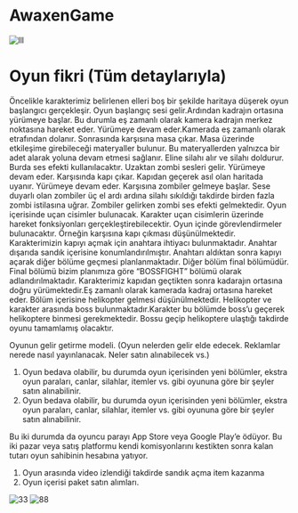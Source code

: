 # AwaxenGame


![lll](https://user-images.githubusercontent.com/47918693/211147041-21c4db0e-d4ac-4f46-b332-1219d892f1fd.png)
# Oyun fikri (Tüm detaylarıyla)

Öncelikle karakterimiz belirlenen elleri boş bir şekilde haritaya düşerek oyun başlangıcı gerçekleşir. Oyun başlangıç sesi gelir.Ardından kadrajın ortasına yürümeye başlar. Bu durumla eş zamanlı olarak kamera kadrajın merkez noktasına hareket eder. Yürümeye devam eder.Kamerada eş zamanlı olarak etrafından dolanır. Sonrasında karşısına masa çıkar. Masa üzerinde etkileşime girebileceği materyaller bulunur. Bu materyallerden yalnızca bir adet alarak yoluna devam etmesi sağlanır. Eline silahı alır ve silahı doldurur. Burda ses efekti kullanılacaktır. Uzaktan zombi sesleri gelir. Yürümeye devam eder. Karşısında kapı çıkar. Kapıdan geçerek asıl olan haritada uyanır. Yürümeye devam eder. Karşısına zombiler gelmeye başlar. Sese duyarlı olan zombiler üç el ardı ardına silahı sıkıldığı takdirde birden fazla zombi istilasına uğrar. Zombiler gelirken zombi ses efekti gelmektedir. Oyun içerisinde  uçan cisimler bulunacak. Karakter uçan cisimlerin üzerinde hareket fonksiyonları gerçekleştirebilecektir.  Oyun içinde görevlendirmeler bulunacaktır. Örneğin karşısına kapı çıkması düşünülmektedir. Karakterimizin kapıyı açmak için anahtara ihtiyacı bulunmaktadır. Anahtar dışarıda sandık içerisine konumlandırılmıştır. Anahtarı aldıktan sonra kapıyı açarak diğer bölüme geçmesi planlanmaktadır. 
Diğer bölüm final bölümüdür. Final bölümü bizim planımıza göre “BOSSFIGHT” bölümü olarak adlandırılmaktadır. Karakterimiz kapıdan geçtikten sonra kadarajın ortasına doğru yürümektedir.Eş zamanlı olarak kamerada kadraj ortasına hareket eder. Bölüm içerisine helikopter gelmesi düşünülmektedir. Helikopter ve karakter arasında boss bulunmaktadır.Karakter bu bölümde boss’u geçerek helikoptere binmesi gerekmektedir. Bossu geçip helikoptere ulaştığı takdirde oyunu tamamlamış olacaktır.
 
Oyunun gelir getirme modeli. (Oyun nelerden gelir elde edecek. Reklamlar nerede nasıl yayınlanacak. Neler satın alınabilecek vs.)

1.	Oyun bedava olabilir, bu durumda oyun içerisinden yeni bölümler, ekstra oyun paraları, canlar, silahlar, itemler vs. gibi oyununa göre bir şeyler satın alınabilinir.
2.	Oyun bedava olabilir, bu durumda oyun içerisinden yeni bölümler, ekstra oyun paraları, canlar, silahlar, itemler vs. gibi oyununa göre bir şeyler satın alınabilinir.

Bu iki durumda da oyuncu parayı App Store veya Google Play’e ödüyor. Bu iki pazar veya satış platformu kendi komisyonlarını kestikten sonra kalan tutarı oyun sahibinin hesabına yatıyor.

1.	Oyun arasında video izlendiği takdirde sandık açma item kazanma 
2.	Oyun içerisi paket satın alımları.


![33](https://user-images.githubusercontent.com/47918693/211147038-486f1478-558b-4c42-ad35-8be80808807b.png)
![88](https://user-images.githubusercontent.com/47918693/211147040-d5f8663f-2285-42ef-95b8-6aa2045b2c00.jpg)

